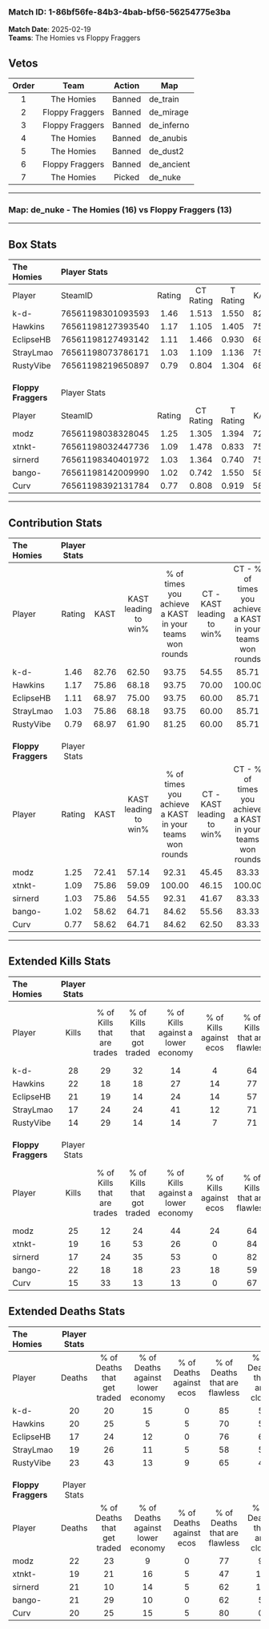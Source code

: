 ### Match ID: 1-86bf56fe-84b3-4bab-bf56-56254775e3ba  
**Match Date**: 2025-02-19  
**Teams**: The Homies vs Floppy Fraggers  

## Vetos  

| Order | Team | Action | Map |
| :---: | :--: | :----: | --- |
| 1 | The Homies | Banned | de_train |
| 2 | Floppy Fraggers | Banned | de_mirage |
| 3 | Floppy Fraggers | Banned | de_inferno |
| 4 | The Homies | Banned | de_anubis |
| 5 | The Homies | Banned | de_dust2 |
| 6 | Floppy Fraggers | Banned | de_ancient |
| 7 | The Homies | Picked | de_nuke |

---  

### **Map**: de_nuke - The Homies (16) vs Floppy Fraggers (13)  
---  

## Box Stats  

| **The Homies**      | Player Stats      |        |           |          |       |      |       |         |        |      |     |
| :- | :- | :-: | :-: | :-: | :-: | :-: | :-: | :-: | :-: | :-: | :-: |
| Player              | SteamID           | Rating | CT Rating | T Rating | KAST  | ADR  | Kills | Assists | Deaths | K/D  | HS% |
| k-d-                | 76561198301093593 |  1.46  |   1.513   |  1.550   | 82.76 | 93.8 |  28   |    7    |   20   | 1.40 | 57  |
| Hawkins             | 76561198127393540 |  1.17  |   1.105   |  1.405   | 75.86 | 77.4 |  22   |    5    |   20   | 1.10 | 50  |
| EclipseHB           | 76561198127493142 |  1.11  |   1.466   |  0.930   | 68.97 | 68.3 |  21   |    5    |   17   | 1.24 | 23  |
| StrayLmao           | 76561198073786171 |  1.03  |   1.109   |  1.136   | 75.86 | 71.0 |  17   |    8    |   19   | 0.89 | 29  |
| RustyVibe           | 76561198219650897 |  0.79  |   0.804   |  1.304   | 68.97 | 63.6 |  14   |    9    |   23   | 0.61 | 21  |
|                     |                   |        |           |          |       |      |       |         |        |      |     |
|                     |                   |        |           |          |       |      |       |         |        |      |     |
|                     |                   |        |           |          |       |      |       |         |        |      |     |
| **Floppy Fraggers** | Player Stats      |        |           |          |       |      |       |         |        |      |     |
| Player              | SteamID           | Rating | CT Rating | T Rating | KAST  | ADR  | Kills | Assists | Deaths | K/D  | HS% |
| modz                | 76561198038328045 |  1.25  |   1.305   |  1.394   | 72.41 | 93.4 |  25   |    6    |   22   | 1.14 | 36  |
| xtnkt-              | 76561198032447736 |  1.09  |   1.478   |  0.833   | 75.86 | 77.2 |  19   |    4    |   19   | 1.00 | 63  |
| sirnerd             | 76561198340401972 |  1.03  |   1.364   |  0.740   | 75.86 | 76.5 |  17   |   13    |   21   | 0.81 | 70  |
| bango-              | 76561198142009990 |  1.02  |   0.742   |  1.550   | 58.62 | 79.4 |  22   |    2    |   21   | 1.05 | 72  |
| Curv                | 76561198392131784 |  0.77  |   0.808   |  0.919   | 58.62 | 59.6 |  15   |    3    |   20   | 0.75 | 60  |
---  

## Contribution Stats  

| **The Homies**      | Player Stats |       |                      |                                                        |                           |                                                             |                          |                                                            |
| :- | :-: | :-: | :-: | :-: | :-: | :-: | :-: | :-: |
| Player              |    Rating    | KAST  | KAST leading to win% | % of times you achieve a KAST in your teams won rounds | CT - KAST leading to win% | CT - % of times you achieve a KAST in your teams won rounds | T - KAST leading to win% | T - % of times you achieve a KAST in your teams won rounds |
| k-d-                |     1.46     | 82.76 |        62.50         |                         93.75                          |           54.55           |                            85.71                            |          69.23           |                           100.00                           |
| Hawkins             |     1.17     | 75.86 |        68.18         |                         93.75                          |           70.00           |                           100.00                            |          66.67           |                           88.89                            |
| EclipseHB           |     1.11     | 68.97 |        75.00         |                         93.75                          |           60.00           |                            85.71                            |          90.00           |                           100.00                           |
| StrayLmao           |     1.03     | 75.86 |        68.18         |                         93.75                          |           60.00           |                            85.71                            |          75.00           |                           100.00                           |
| RustyVibe           |     0.79     | 68.97 |        61.90         |                         81.25                          |           60.00           |                            85.71                            |          63.64           |                           77.78                            |
|                     |              |       |                      |                                                        |                           |                                                             |                          |                                                            |
|                     |              |       |                      |                                                        |                           |                                                             |                          |                                                            |
|                     |              |       |                      |                                                        |                           |                                                             |                          |                                                            |
| **Floppy Fraggers** | Player Stats |       |                      |                                                        |                           |                                                             |                          |                                                            |
| Player              |    Rating    | KAST  | KAST leading to win% | % of times you achieve a KAST in your teams won rounds | CT - KAST leading to win% | CT - % of times you achieve a KAST in your teams won rounds | T - KAST leading to win% | T - % of times you achieve a KAST in your teams won rounds |
| modz                |     1.25     | 72.41 |        57.14         |                         92.31                          |           45.45           |                            83.33                            |          70.00           |                           100.00                           |
| xtnkt-              |     1.09     | 75.86 |        59.09         |                         100.00                         |           46.15           |                           100.00                            |          77.78           |                           100.00                           |
| sirnerd             |     1.03     | 75.86 |        54.55         |                         92.31                          |           41.67           |                            83.33                            |          70.00           |                           100.00                           |
| bango-              |     1.02     | 58.62 |        64.71         |                         84.62                          |           55.56           |                            83.33                            |          75.00           |                           85.71                            |
| Curv                |     0.77     | 58.62 |        64.71         |                         84.62                          |           62.50           |                            83.33                            |          66.67           |                           85.71                            |
---  

## Extended Kills Stats  

| **The Homies**      | Player Stats |                            |                            |                                    |                         |                              |                                 |                                       |                    |           |
| :- | :-: | :-: | :-: | :-: | :-: | :-: | :-: | :-: | :-: | :-: |
| Player              |    Kills     | % of Kills that are trades | % of Kills that got traded | % of Kills against a lower economy | % of Kills against ecos | % of Kills that are flawless | % of Kills that are close duels | % of Kills that are assisted by flash | Pistol Round Kills | AWP Kills |
| k-d-                |      28      |             29             |             32             |                 14                 |            4            |              64              |               11                |                   0                   |         1          |     0     |
| Hawkins             |      22      |             18             |             18             |                 27                 |           14            |              77              |                5                |                   0                   |         1          |     2     |
| EclipseHB           |      21      |             19             |             14             |                 24                 |           14            |              57              |               10                |                   0                   |         2          |     0     |
| StrayLmao           |      17      |             24             |             24             |                 41                 |           12            |              71              |                6                |                   6                   |         0          |     7     |
| RustyVibe           |      14      |             29             |             14             |                 14                 |            7            |              71              |               14                |                   7                   |         1          |     6     |
|                     |              |                            |                            |                                    |                         |                              |                                 |                                       |                    |           |
|                     |              |                            |                            |                                    |                         |                              |                                 |                                       |                    |           |
|                     |              |                            |                            |                                    |                         |                              |                                 |                                       |                    |           |
| **Floppy Fraggers** | Player Stats |                            |                            |                                    |                         |                              |                                 |                                       |                    |           |
| Player              |    Kills     | % of Kills that are trades | % of Kills that got traded | % of Kills against a lower economy | % of Kills against ecos | % of Kills that are flawless | % of Kills that are close duels | % of Kills that are assisted by flash | Pistol Round Kills | AWP Kills |
| modz                |      25      |             12             |             24             |                 44                 |           24            |              64              |                4                |                   0                   |         2          |     8     |
| xtnkt-              |      19      |             16             |             53             |                 26                 |            0            |              84              |                5                |                   0                   |         2          |     0     |
| sirnerd             |      17      |             24             |             35             |                 53                 |            0            |              82              |                6                |                   6                   |         2          |     0     |
| bango-              |      22      |             18             |             18             |                 23                 |           18            |              59              |                0                |                   5                   |         1          |     0     |
| Curv                |      15      |             33             |             13             |                 13                 |            0            |              67              |               13                |                  20                   |         1          |     0     |
## Extended Deaths Stats  

| **The Homies**      | Player Stats |                             |                                   |                          |                               |                            |                           |               |
| :- | :-: | :-: | :-: | :-: | :-: | :-: | :-: | :-: |
| Player              |    Deaths    | % of Deaths that get traded | % of Deaths against lower economy | % of Deaths against ecos | % of Deaths that are flawless | % of Deaths that are close | % of Deaths while blinded | Deaths to AWP |
| k-d-                |      20      |             20              |                15                 |            0             |              85               |             5              |             5             |       2       |
| Hawkins             |      20      |             25              |                 5                 |            5             |              70               |             5              |             0             |       2       |
| EclipseHB           |      17      |             24              |                12                 |            0             |              76               |             6              |             6             |       0       |
| StrayLmao           |      19      |             26              |                11                 |            5             |              58               |             5              |             5             |       1       |
| RustyVibe           |      23      |             43              |                13                 |            9             |              65               |             4              |             9             |       3       |
|                     |              |                             |                                   |                          |                               |                            |                           |               |
|                     |              |                             |                                   |                          |                               |                            |                           |               |
|                     |              |                             |                                   |                          |                               |                            |                           |               |
| **Floppy Fraggers** | Player Stats |                             |                                   |                          |                               |                            |                           |               |
| Player              |    Deaths    | % of Deaths that get traded | % of Deaths against lower economy | % of Deaths against ecos | % of Deaths that are flawless | % of Deaths that are close | % of Deaths while blinded | Deaths to AWP |
| modz                |      22      |             23              |                 9                 |            0             |              77               |             9              |             0             |       4       |
| xtnkt-              |      19      |             21              |                16                 |            5             |              47               |             11             |             0             |       2       |
| sirnerd             |      21      |             10              |                14                 |            5             |              62               |             19             |             5             |       3       |
| bango-              |      21      |             29              |                10                 |            0             |              62               |             5              |             5             |       3       |
| Curv                |      20      |             25              |                15                 |            5             |              80               |             0              |             0             |       3       |

